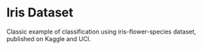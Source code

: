 # Iris Dataset

Classic example of classification using iris-flower-species dataset, published on Kaggle and UCI.
